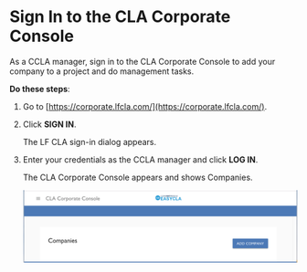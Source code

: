 # Sign In to the CLA Corporate Console

As a CCLA manager, sign in to the CLA Corporate Console to add your company to a project and do management tasks.

**Do these steps**:

1. Go to [https://corporate.lfcla.com/](https://corporate.lfcla.com/).
2. Click **SIGN IN**.

   The LF CLA sign-in dialog appears.

3. Enter your credentials as the CCLA manager and click **LOG IN**.

   The CLA Corporate Console appears and shows Companies.

   ![CLA Corporate Console](../../.gitbook/assets/cla-corporate-console.png)

